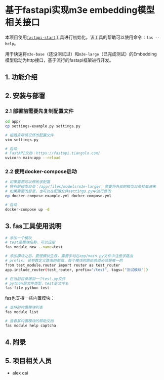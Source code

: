# 基于fastapi实现m3e embedding模型相关接口

本项目使用[`fastapi-start`](https://github.com/ibbd-dev/fastapi-start)工具进行初始化，该工具的帮助可以使用命令：`fas --help`。

用于快速将`m3e-base`（还没测试过）和`m3e-large`（已完成测试）的Embedding模型启动为http接口，基于流行的fastapi框架进行开发。

## 1. 功能介绍

## 2. 安装与部署

### 2.1 部署前需要先复制配置文件

```sh
cd app/
cp settings-example.py settings.py

# 根据实际情况修改配置文件
vim settings.py

# 启动
# FastAPI文档：https://fastapi.tiangolo.com/
uvicorn main:app --reload
```

### 2.2 使用docker-compose启动

```sh
# 如果需要可以修改该配置
# 特别是模型目录：/app/files/models/m3e-large/，需要将外部的模型目录挂载进来
# 如果需要改目录，也可以在配置文件settings.py中进行修改
cp docker-compose-example.yml docker-compose.yml

# 启动
docker-compose up -d
```

## 3. fas工具使用说明

```sh
# 添加一个模块
# test是模块名称，可以设定
fas module new --name=test

# 添加模块之后，要使模块生效，需要手动在app/main.py文件中注册该路由
# prefix: 该参数定义路由的前缀，每个模块的路由前缀必须是唯一的
from test_module.router import router as test_router
app.include_router(test_router, prefix="/test", tags=["测试模块"])

# 在当前目录增加一个test.py文件
# python是文件类型，test是文件名
fas file python test
```

fas也支持一些内置模块：

```sh
# 支持的内置模块列表
fas module list

# 查看某内置模块的帮助文档
fas module help captcha
```

## 4. 附录

## 5. 项目相关人员

- alex cai
